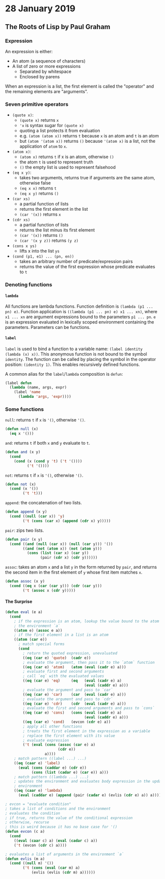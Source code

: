 # 28 January 2019

## The Roots of Lisp by Paul Graham

### Expression

An expression is either:

- An atom (a sequence of characters)
- A list of zero or more expressions
  - Separated by whitespace
  - Enclosed by parens

When an expression is a list, the first element is called the "operator" and
the remaining elements are "arguments".

### Seven primitive operators

- `(quote x)`:
  - `(quote x)` returns `x`
  - `'x` is syntax sugar for `(quote x)`
  - quoting a list protects it from evaluation
  - e.g. `(atom (atom x))` returns `t` because `x` is an atom and `t` is an
    atom
  - but `(atom '(atom x))` returns `()` because `'(atom x)` is a list, not the
    application of `atom` to `x`.
- `(atom x)`:
  - `(atom x)` returns `t` if x is an atom, otherwise `()`
  - the atom `t` is used to represent truth
  - `()` the empty list is used to represent falsehood
- `(eq x y)`:
  - takes two arguments, returns true if arguments are the same atom, otherwise
    false
  - `(eq x x)` returns `t`
  - `(eq x y)` returns `()`
- `(car xs)`
  - a partial function of lists
  - returns the first element in the list
  - `(car '(x))` returns `x`
- `(cdr xs)`
  - a partial function of lists
  - returns the list minus its first element
  - `(car '(x))` returns `()`
  - `(car '(x y z))` returns `(y z)`
- `(cons x ys)`
  - lifts x into the list `ys`
- `(cond (p1, e1) ... (pn, en))`
  - takes an arbitrary number of predicate/expression pairs
  - returns the value of the first expression whose predicate evaluates to `t`

### Denoting functions

#### `lambda`

All functions are lambda functions.
Function definition is `(lambda (p1 ... pn) e)`.
Function application is `((lambda (p1 ... pn) e) x1 ... xn)`, where `x1 ... xn`
are argument expressions bound to the parameters `p1 ... pn`.
`e` is an expression evaluated in lexically scoped environment containing the 
parameters.
Parameters can be functions.

#### `label`

`label` is used to bind a function to a variable name: 
`(label identity (lambda (x) x))`.
This anonymous function is not bound to the symbol `identity`.
The function can be called by placing the symbol in the operator position: 
`(identity 1)`.
This enables recursively defined functions.

A common alias for the `label`/`lambda` composition is `defun`: 

```lisp
(label defun 
  (lambda (name, args, expr) 
    (label 'name 
      (lambda 'args, 'expr))))
```

### Some functions

`null`: returns `t` if `x` is `'()`, otherwise `'()`.

```lisp
(defun null (x) 
  (eq x '()))
```

`and`: returns `t` if both `x` and `y` evaluate to `t`.

```lisp
(defun and (x y) 
  (cond 
    (cond (x (cond y 't) ('t '()))) 
          ('t '())))
```

`not`: returns `t` if `x` is `'()`, otherwise `'()`.

```lisp
(defun not (x) 
  (cond (x '()) 
        ('t 't)))
```

`append`: the concatenation of two lists.

```lisp
(defun append (x y)
  (cond ((null (car x)) 'y) 
        ('t (cons (car x) (append (cdr x) y)))))
```

`pair`: zips two lists.

```lisp
(defun pair (x y) 
  (cond ((and (null (car x)) (null (car y))) '()) 
        ((and (not (atom x)) (not (atom y))) 
          (cons (list (car x) (car y)) 
                (pair (cdr x) (cdr y))))))
```

`assoc`: takes an atom `x` and a list `y` in the form returned by `pair`, and 
returns the second item in the first element of `y` whose first item matches `x`.

```lisp
(defun assoc (x y) 
  (cond ((eq x (car (car y))) (cdr (car y))) 
        ('t (assoc x (cdr y)))))
```

#### The Surprise

```lisp
(defun eval (e a) 
  (cond 
    ; if the expression is an atom, lookup the value bound to the atom in 
    ; the environment `a`
    ((atom e) (assoc e a)) 
    ; if the first element in a list is an atom
    ((atom (car e)) 
      ; match special forms
      (cond 
        ; return the quoted expression, unevaluated
        ((eq (car e) 'quote)  (cadr e)) 
        ; evaluate the argument, then pass it to the `atom` function
        ((eq (car e) 'atom)   (atom (eval (cadr e) a)))
        ; evaluate first and second arguments
        ; call `eq` with the evaluated values
        ((eq (car e) 'eq)     (eq   (eval (cadr e) a)
                                    (eval (caddr e) a)))
        ; evaluate the argument and pass to `car`
        ((eq (car e) 'car)    (car  (eval (cadr e) a)))
        ; evaluate the argument and pass to `cdr`
        ((eq (car e) 'cdr)    (cdr  (eval (cadr e) a)))
        ; evaluate the first and second arguments and pass to `cons` 
        ((eq (car e) 'cons)   (cons (eval (cadr e) a)
                                    (eval (caddr e) a)))
        ((eq (car e) 'cond)   (evcon (cdr e) a)) 
        ; apply all other functions
        ; treats the first element in the expression as a variable
        ; replace the first element with its value
        ; evaluate expression
        ('t (eval (cons (assoc (car e) a)
                        (cdr e)) 
                  a))))
    ; match pattern ((label ...) ...)
    ((eq (caar e) 'label)
      (eval (cons (caddar e) (cdr e)) 
            (cons (list (cadar e) (car e)) a))) 
    ; match pattern ((lambda ...) ...) 
    ; updates the environment and evaluates body expression in the updated 
    ; environment
    ((eq (caar e) 'lambda) 
      (eval (caddar e) (append (pair (cadar e) (evlis (cdr e) a)) a)))))

; evcon = "evaluate condition" 
; takes a list of conditions and the environment
; evaluates the condition 
; if true, returns the value of the conditional expression
; otherwise, recurse
; this is weird because it has no base case for '()
(defun evcon (c a) 
  (cond 
    ((eval (caar c) a) (eval (cadar c) a)) 
    ('t (evcon (cdr c) a))))

; evaluates a list of arguments in the environment `a`
(defun evlis (m a) 
  (cond ((null m) '()) 
        ('t (cons (eval (car m) a) 
            (evlis (evlis (cdr m) a))))))
```
